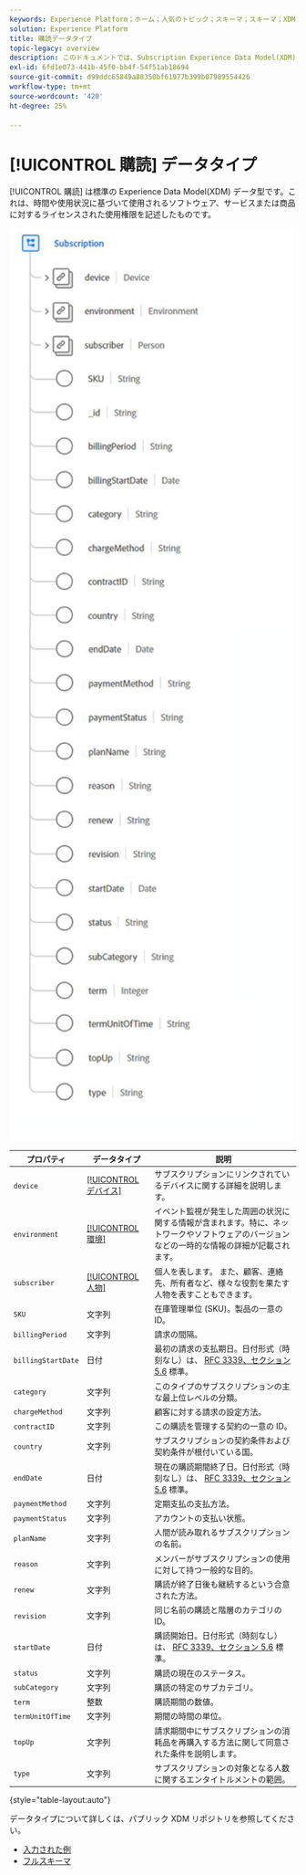 ```yaml
---
keywords: Experience Platform；ホーム；人気のトピック；スキーマ；スキーマ；XDM；フィールド；スキーマ；スキーマ；購読；データ型；データ型；
solution: Experience Platform
title: 購読データタイプ
topic-legacy: overview
description: このドキュメントでは、Subscription Experience Data Model(XDM) データタイプの概要を説明します。
exl-id: 6fd1e073-441b-45f0-bb4f-54f51ab18694
source-git-commit: d99ddc65849a88350bf61977b399b07989554426
workflow-type: tm+mt
source-wordcount: '420'
ht-degree: 25%

---
```


# [!UICONTROL 購読] データタイプ

[!UICONTROL 購読] は標準の Experience Data Model(XDM) データ型です。これは、時間や使用状況に基づいて使用されるソフトウェア、サービスまたは商品に対するライセンスされた使用権限を記述したものです。

<img src="../images/data-types/subscription-data-type.png" width="500" /><br />

| プロパティ | データタイプ | 説明 |
| --- | --- | --- |
| `device` | [[!UICONTROL デバイス]](./device.md) | サブスクリプションにリンクされているデバイスに関する詳細を説明します。 |
| `environment` | [[!UICONTROL 環境]](./environment.md) | イベント監視が発生した周囲の状況に関する情報が含まれます。特に、ネットワークやソフトウェアのバージョンなどの一時的な情報の詳細が記載されます。 |
| `subscriber` | [[!UICONTROL 人物]](./person.md) | 個人を表します。 また、顧客、連絡先、所有者など、様々な役割を果たす人物を表すこともできます。 |
| `SKU` | 文字列 | 在庫管理単位 (SKU)。製品の一意の ID。 |
| `billingPeriod` | 文字列 | 請求の間隔。 |
| `billingStartDate` | 日付 | 最初の請求の支払期日。日付形式（時刻なし）は、 [RFC 3339、セクション 5.6](https://tools.ietf.org/html/rfc3339#section-5.6) 標準。 |
| `category` | 文字列 | このタイプのサブスクリプションの主な最上位レベルの分類。 |
| `chargeMethod` | 文字列 | 顧客に対する請求の設定方法。 |
| `contractID` | 文字列 | この購読を管理する契約の一意の ID。 |
| `country` | 文字列 | サブスクリプションの契約条件および契約条件が根付いている国。 |
| `endDate` | 日付 | 現在の購読期間終了日。日付形式（時刻なし）は、 [RFC 3339、セクション 5.6](https://tools.ietf.org/html/rfc3339#section-5.6) 標準。 |
| `paymentMethod` | 文字列 | 定期支払の支払方法。 |
| `paymentStatus` | 文字列 | アカウントの支払い状態。 |
| `planName` | 文字列 | 人間が読み取れるサブスクリプションの名前。 |
| `reason` | 文字列 | メンバーがサブスクリプションの使用に対して持つ一般的な目的。 |
| `renew` | 文字列 | 購読が終了日後も継続するという合意された方法。 |
| `revision` | 文字列 | 同じ名前の購読と階層のカテゴリの ID。 |
| `startDate` | 日付 | 購読開始日。日付形式（時刻なし）は、 [RFC 3339、セクション 5.6](https://tools.ietf.org/html/rfc3339#section-5.6) 標準。 |
| `status` | 文字列 | 購読の現在のステータス。 |
| `subCategory` | 文字列 | 購読の特定のサブカテゴリ。 |
| `term` | 整数 | 購読期間の数値。 |
| `termUnitOfTime` | 文字列 | 期間の時間の単位。 |
| `topUp` | 文字列 | 請求期間中にサブスクリプションの消耗品を再購入する方法に関して同意された条件を説明します。 |
| `type` | 文字列 | サブスクリプションの対象となる人数に関するエンタイトルメントの範囲。 |

{style=&quot;table-layout:auto&quot;}

データタイプについて詳しくは、パブリック XDM リポジトリを参照してください。

* [入力された例](https://github.com/adobe/xdm/blob/master/components/datatypes/industry-verticals/subscription.example.1.json)
* [フルスキーマ](https://github.com/adobe/xdm/blob/master/components/datatypes/industry-verticals/subscription.schema.json)
